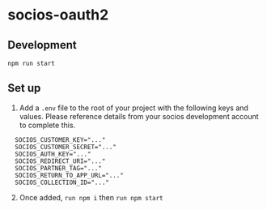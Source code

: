 # socios-oauth2

## Development

`npm run start`

## Set up

1. Add a `.env` file to the root of your project with the following keys and values. Please reference details from your
   socios development account to complete this.
````
  SOCIOS_CUSTOMER_KEY="..."
  SOCIOS_CUSTOMER_SECRET="..."
  SOCIOS_AUTH_KEY="..."
  SOCIOS_REDIRECT_URI="..."
  SOCIOS_PARTNER_TAG="..."
  SOCIOS_RETURN_TO_APP_URL="..."
  SOCIOS_COLLECTION_ID="..."
````

2. Once added, `run npm i` then `run npm start`





